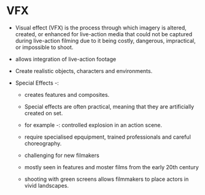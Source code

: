# VFX 

- Visual effect (VFX) is the process through which imagery is altered, created, or enhanced for live-action media that could not be captured during live-action filming due to it being costly, dangerous, impractical, or impossible to shoot.

- allows integration of live-action footage

- Create realistic objects, characters and environments.

- Special Effects -:
    - creates features and composites.

    - Special effects are often practical, meaning that they are artificially created on set.

    - for example -: controlled explosion in an action scene.

    - require specialised epquipment, trained professionals and careful choreography.

    - challenging for new filmakers

    - mostly seen in features and moster films from the early 20th century

    - shooting with green screens allows filmmakers to place actors in vivid landscapes.
